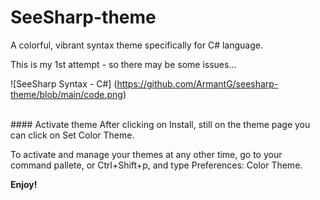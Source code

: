# SeeSharp-theme

A colorful, vibrant syntax theme specifically for C# language.

This is my 1st attempt - so there may be some issues...
<br>

![SeeSharp Syntax - C#]
(https://github.com/ArmantG/seesharp-theme/blob/main/code.png)

<br>
#### Activate theme
After clicking on Install, still on the theme page you can click on Set Color Theme.

To activate and manage your themes at any other time, go to your command pallete, or Ctrl+Shift+p, and type Preferences: Color Theme.


**Enjoy!**
